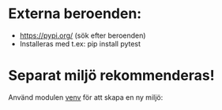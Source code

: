 # Externa beroenden:

- https://pypi.org/ (sök efter beroenden)
- Installeras med t.ex: pip install pytest

# Separat miljö rekommenderas!

Använd modulen [venv][1] för att skapa en ny miljö:



[1]: https://docs.python.org/3.11/library/venv.html

